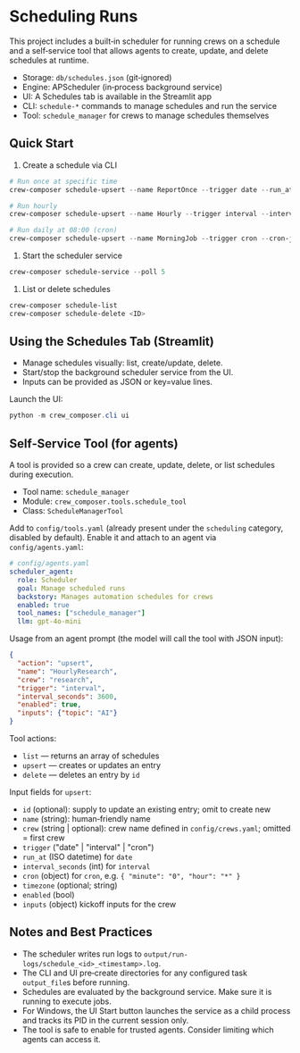 # Scheduling Runs

This project includes a built‑in scheduler for running crews on a schedule and a self‑service tool that allows agents to create, update, and delete schedules at runtime.

- Storage: `db/schedules.json` (git‑ignored)
- Engine: APScheduler (in‑process background service)
- UI: A Schedules tab is available in the Streamlit app
- CLI: `schedule-*` commands to manage schedules and run the service
- Tool: `schedule_manager` for crews to manage schedules themselves

## Quick Start

1. Create a schedule via CLI

```powershell
# Run once at specific time
crew-composer schedule-upsert --name ReportOnce --trigger date --run_at 2025-09-20T09:00:00 --inputs topic="Daily Report"

# Run hourly
crew-composer schedule-upsert --name Hourly --trigger interval --interval_seconds 3600 --inputs topic="AI"

# Run daily at 08:00 (cron)
crew-composer schedule-upsert --name MorningJob --trigger cron --cron-json '{"minute":"0","hour":"8"}'
```

1. Start the scheduler service

```powershell
crew-composer schedule-service --poll 5
```

1. List or delete schedules

```powershell
crew-composer schedule-list
crew-composer schedule-delete <ID>
```

## Using the Schedules Tab (Streamlit)

- Manage schedules visually: list, create/update, delete.
- Start/stop the background scheduler service from the UI.
- Inputs can be provided as JSON or key=value lines.

Launch the UI:

```powershell
python -m crew_composer.cli ui
```

## Self‑Service Tool (for agents)

A tool is provided so a crew can create, update, delete, or list schedules during execution.

- Tool name: `schedule_manager`
- Module: `crew_composer.tools.schedule_tool`
- Class: `ScheduleManagerTool`

Add to `config/tools.yaml` (already present under the `scheduling` category, disabled by default). Enable it and attach to an agent via `config/agents.yaml`:

```yaml
# config/agents.yaml
scheduler_agent:
  role: Scheduler
  goal: Manage scheduled runs
  backstory: Manages automation schedules for crews
  enabled: true
  tool_names: ["schedule_manager"]
  llm: gpt-4o-mini
```

Usage from an agent prompt (the model will call the tool with JSON input):

```json
{
  "action": "upsert",
  "name": "HourlyResearch",
  "crew": "research",
  "trigger": "interval",
  "interval_seconds": 3600,
  "enabled": true,
  "inputs": {"topic": "AI"}
}
```

Tool actions:

- `list` — returns an array of schedules
- `upsert` — creates or updates an entry
- `delete` — deletes an entry by `id`

Input fields for `upsert`:

- `id` (optional): supply to update an existing entry; omit to create new
- `name` (string): human‑friendly name
- `crew` (string | optional): crew name defined in `config/crews.yaml`; omitted = first crew
- `trigger` ("date" | "interval" | "cron")
- `run_at` (ISO datetime) for `date`
- `interval_seconds` (int) for `interval`
- `cron` (object) for `cron`, e.g. `{ "minute": "0", "hour": "*" }`
- `timezone` (optional; string)
- `enabled` (bool)
- `inputs` (object) kickoff inputs for the crew

## Notes and Best Practices

- The scheduler writes run logs to `output/run-logs/schedule_<id>_<timestamp>.log`.
- The CLI and UI pre‑create directories for any configured task `output_file`s before running.
- Schedules are evaluated by the background service. Make sure it is running to execute jobs.
- For Windows, the UI Start button launches the service as a child process and tracks its PID in the current session only.
- The tool is safe to enable for trusted agents. Consider limiting which agents can access it.
